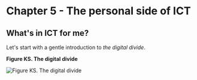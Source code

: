 # Chapter 5 - The personal side of ICT

## What's in ICT for me?

Let's start with a gentle introduction to *the digital divide*.

**Figure KS. The digital divide**

![Figure KS. The digital divide](https://raw.githubusercontent.com/robertriordan/2400/master/Images/internet_usage.png)
